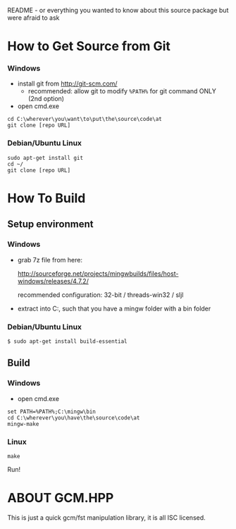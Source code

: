 README - or everything you wanted to know about this source package but were
afraid to ask

How to Get Source from Git
==========================
### Windows
*   install git from http://git-scm.com/
    * recommended: allow git to modify `%PATH%` for git command ONLY (2nd option)
*   open cmd.exe

```
cd C:\wherever\you\want\to\put\the\source\code\at
git clone [repo URL]
```

### Debian/Ubuntu Linux
```
sudo apt-get install git
cd ~/
git clone [repo URL]
```

How To Build
============
Setup environment
-----------------
### Windows
*   grab 7z file from here:

    http://sourceforge.net/projects/mingwbuilds/files/host-windows/releases/4.7.2/

    recommended configuration: 32-bit / threads-win32 / sljl

*   extract into C:\, such that you have a mingw folder with a bin folder

### Debian/Ubuntu Linux
```
$ sudo apt-get install build-essential
```

Build
-----
### Windows
*   open cmd.exe

```
set PATH=%PATH%;C:\mingw\bin
cd C:\wherever\you\have\the\source\code\at
mingw-make
```

### Linux
```
make
```

Run!


ABOUT GCM.HPP
=============
This is just a quick gcm/fst manipulation library, it is all ISC licensed.
